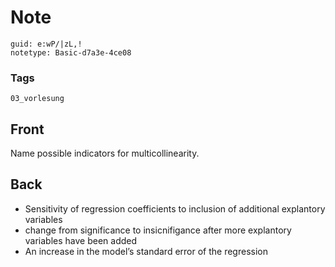 # Note
```
guid: e:wP/|zL,!
notetype: Basic-d7a3e-4ce08
```

### Tags
```
03_vorlesung
```

## Front
Name possible indicators for multicollinearity.

## Back
<div>
  <div>
    <ul>
      <li>Sensitivity of regression coefficients to inclusion of
      additional explantory variables
      <li>change from significance to insicnifigance after more
      explantory variables have been added
      <li>An increase in the model’s standard error of the
      regression
    </ul>
  </div>
</div>
